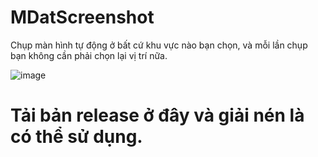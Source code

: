 # MDatScreenshot
Chụp màn hình tự động ở bất cứ khu vực nào bạn chọn, và mỗi lần chụp bạn không cần phải chọn lại vị trí nữa.

![image](https://github.com/YamiHatsukoi/MDatScreenshot/assets/62106240/4aa91420-8ac3-45ff-943e-3b83775f8330)

# Tải bản release ở đây và giải nén là có thể sử dụng.
